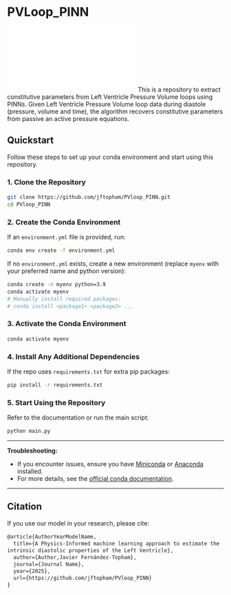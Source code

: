 # PVLoop_PINN
![Logo](Fig_1_PV_loops_2_git.pdf)
This is a repository to extract constitutive parameters from Left Ventricle Pressure Volume loops using PINNs.
Given Left Ventricle Pressure Volume loop data during diastole (pressure, volume and time), the algorithm recovers constitutive parameters from passive an active pressure equations.

## Quickstart

Follow these steps to set up your conda environment and start using this repository.

### 1. Clone the Repository

```bash
git clone https://github.com/jftopham/PVloop_PINN.git
cd PVloop_PINN
```

### 2. Create the Conda Environment

If an `environment.yml` file is provided, run:

```bash
conda env create -f environment.yml
```

If no `environment.yml` exists, create a new environment (replace `myenv` with your preferred name and python version):

```bash
conda create -n myenv python=3.9
conda activate myenv
# Manually install required packages:
# conda install <package1> <package2> ...
```

### 3. Activate the Conda Environment

```bash
conda activate myenv
```

### 4. Install Any Additional Dependencies

If the repo uses `requirements.txt` for extra pip packages:

```bash
pip install -r requirements.txt
```

### 5. Start Using the Repository

Refer to the documentation or run the main script:

```bash
python main.py
```

---

**Troubleshooting:**
- If you encounter issues, ensure you have [Miniconda](https://docs.conda.io/en/latest/miniconda.html) or [Anaconda](https://www.anaconda.com/products/distribution) installed.
- For more details, see the [official conda documentation](https://docs.conda.io/projects/conda/en/latest/user-guide/tasks/manage-environments.html).

---

## Citation

If you use our model in your research, please cite:

```
@article{AuthorYearModelName,
  title={A Physics-Informed machine learning approach to estimate the intrinsic diastolic properties of the Left Ventricle},
  author={Author,Javier Fernández-Topham},
  journal={Journal Name},
  year={2025},
  url={https://github.com/jftopham/PVloop_PINN}
}
```
